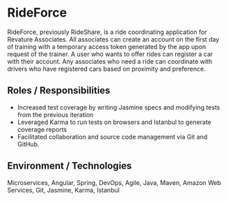 # RideForce

RideForce, previously RideShare, is a ride coordinating application for Revature Associates. 
All associates can create an account on the first day of training with a temporary access token generated by the app 
upon request of the trainer. A user who wants to offer rides can register a car with their account. 
Any associates who need a ride can coordinate with drivers who have registered cars based on proximity and preference.

## Roles / Responsibilities

* Increased test coverage by writing Jasmine specs and modifying tests from the previous iteration
* Leveraged Karma to run tests on browsers and Istanbul to generate coverage reports
* Facilitated collaboration and source code management via Git and GitHub.

## Environment / Technologies
Microservices, Angular, Spring, DevOps, Agile, Java, Maven, Amazon Web Services, Git, Jasmine, Karma, Istanbul
